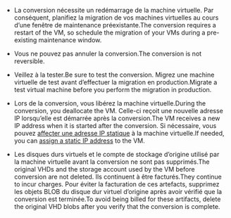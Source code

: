 
* <span data-ttu-id="e6092-101">La conversion nécessite un redémarrage de la machine virtuelle. Par conséquent, planifiez la migration de vos machines virtuelles au cours d’une fenêtre de maintenance préexistante.</span><span class="sxs-lookup"><span data-stu-id="e6092-101">The conversion requires a restart of the VM, so schedule the migration of your VMs during a pre-existing maintenance window.</span></span> 

* <span data-ttu-id="e6092-102">Vous ne pouvez pas annuler la conversion.</span><span class="sxs-lookup"><span data-stu-id="e6092-102">The conversion is not reversible.</span></span> 

* <span data-ttu-id="e6092-103">Veillez à la tester.</span><span class="sxs-lookup"><span data-stu-id="e6092-103">Be sure to test the conversion.</span></span> <span data-ttu-id="e6092-104">Migrez une machine virtuelle de test avant d’effectuer la migration en production.</span><span class="sxs-lookup"><span data-stu-id="e6092-104">Migrate a test virtual machine before you perform the migration in production.</span></span>

* <span data-ttu-id="e6092-105">Lors de la conversion, vous libérez la machine virtuelle.</span><span class="sxs-lookup"><span data-stu-id="e6092-105">During the conversion, you deallocate the VM.</span></span> <span data-ttu-id="e6092-106">Celle-ci reçoit une nouvelle adresse IP lorsqu’elle est démarrée après la conversion.</span><span class="sxs-lookup"><span data-stu-id="e6092-106">The VM receives a new IP address when it is started after the conversion.</span></span> <span data-ttu-id="e6092-107">Si nécessaire, vous pouvez [affecter une adresse IP statique](../articles/virtual-network/virtual-network-ip-addresses-overview-arm.md) à la machine virtuelle.</span><span class="sxs-lookup"><span data-stu-id="e6092-107">If needed, you can [assign a static IP address](../articles/virtual-network/virtual-network-ip-addresses-overview-arm.md) to the VM.</span></span>

* <span data-ttu-id="e6092-108">Les disques durs virtuels et le compte de stockage d’origine utilisé par la machine virtuelle avant la conversion ne sont pas supprimés.</span><span class="sxs-lookup"><span data-stu-id="e6092-108">The original VHDs and the storage account used by the VM before conversion are not deleted.</span></span> <span data-ttu-id="e6092-109">Ils continuent à être facturés.</span><span class="sxs-lookup"><span data-stu-id="e6092-109">They continue to incur charges.</span></span> <span data-ttu-id="e6092-110">Pour éviter la facturation de ces artefacts, supprimez les objets BLOB du disque dur virtuel d’origine après avoir vérifié que la conversion est terminée.</span><span class="sxs-lookup"><span data-stu-id="e6092-110">To avoid being billed for these artifacts, delete the original VHD blobs after you verify that the conversion is complete.</span></span>
